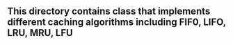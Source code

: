 ## This directory contains class that implements different caching algorithms including FIF0, LIFO, LRU, MRU, LFU

